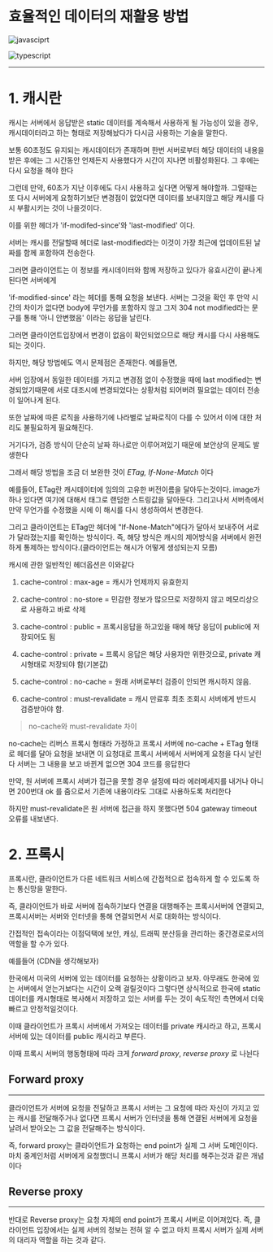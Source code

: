 # **효율적인 데이터의 재활용 방법**

![javasciprt](https://img.shields.io/badge/javascript-up%20to%20date-yellow)

![typescript](https://img.shields.io/badge/typescript-up%20to%20date-blue)

---

# 1. 캐시란

캐시는 서버에서 응답받은 static 데이터를 계속해서 사용하게 될 가능성이 있을 경우, 캐시데이터라고 하는 형태로 저장해놨다가
다시금 사용하는 기술을 말한다.

보통 60초정도 유지되는 캐시데이터가 존재하며 한번 서버로부터 해당 데이터의 내용을 받은 후에는 그 시간동안 언제든지 사용했다가
시간이 지나면 비활성화된다. 그 후에는 다시 요청을 해야 한다

그런데 만약, 60초가 지난 이후에도 다시 사용하고 싶다면 어떻게 해야할까. 그럴때는 또 다시 서버에게 요청하기보단
변경점이 없었다면 데이터를 보내지않고 해당 캐시를 다시 부활시키는 것이 나을것이다.

이를 위한 헤더가 'if-modifed-since'와 'last-modified' 이다.

서버는 캐시를 전달할때 헤더로 last-modified라는 이것이 가장 최근에 업데이트된 날짜를 함께 포함하여 전송한다.

그러면 클라이언트는 이 정보를 캐시데이터와 함께 저장하고 있다가 유효시간이 끝나게 된다면 서버에게

'if-modified-since' 라는 헤더를 통해 요청을 보낸다. 서버는 그것을 확인 후 만약 시간의 차이가 없다면 body에 무언가를 포함하지 않고 그저 304 not modified라는 문구를 통해 '아니 안변했음' 이라는 응답을 날린다.

그러면 클라이언트입장에서 변경이 없음이 확인되었으므로 해당 캐시를 다시 사용해도 되는 것이다.

하지만, 해당 방법에도 역시 문제점은 존재한다. 예를들면,

서버 입장에서 동일한 데이터를 가지고 변경점 없이 수정했을 때에 last modified는 변경되었기때문에
서로 대조시에 변경되었다는 상황처럼 되어버려 필요없는 데이터 전송이 일어나게 된다.

또한 날짜에 따른 로직을 사용하기에 나라별로 날짜로직이 다를 수 있어서 이에 대한 처리도 불필요하게 필요해진다.

거기다가, 검증 방식이 단순히 날짜 하나로만 이루어져있기 때문에 보안상의 문제도 발생한다

그래서 해당 방법을 조금 더 보완한 것이 _ETag, If-None-Match_ 이다

예를들어, ETag란 캐시데이터에 임의의 고유한 버전이름을 달아두는것이다.
image가 하나 있다면 여기에 대해서 태그로 랜덤한 스트링값을 달아둔다.
그리고나서 서버측에서 만약 무언가를 수정했을 시에 이 해시를 다시 생성하여서 변경한다.

그리고 클라이언트는 ETag만 헤더에 "If-None-Match"에다가 달아서 보내주어 서로가 달라졌는지를 확인하는 방식이다.
즉, 해당 방식은 캐시의 제어방식을 서버에서 완전하게 통제하는 방식이다.(클라이언트는 해시가 어떻게 생성되는지 모름)

캐시에 관한 일반적인 헤더옵션은 이와같다

1. cache-control : max-age
   = 캐시가 언제까지 유효한지

2. cache-control : no-store
   = 민감한 정보가 많으므로 저장하지 않고 메모리상으로 사용하고 바로 삭제

3. cache-control : public
   = 프록시응답을 하고있을 때에 해당 응답이 public에 저장되어도 됨

4. cache-control : private
   = 프록시 응답은 해당 사용자만 위한것으로, private 캐시형태로 저장되야 함(기본값)

5. cache-control : no-cache
   = 원래 서버로부터 검증이 안되면 캐시하지 않음.

6. cache-control : must-revalidate
   = 캐시 만료후 최초 조회시 서버에게 반드시 검증받아야 함.

> no-cache와 must-revalidate 차이

no-cache는 리버스 프록시 형태라 가정하고 프록시 서버에
no-cache + ETag 형태로 헤더를 달아 요청을 보내면 이 요청대로 프록시 서버에서 서버에게 요청을 다시 날린다
서버는 그 내용을 보고 바뀐게 없으면 304 코드를 응답한다

만약, 원 서버에 프록시 서버가 접근을 못할 경우 설정에 따라 에러메세지를 내거나 아니면 200번대 ok 를 줌으로서 기존에 내용이라도 그대로 사용하도록 처리한다

하지만 must-revalidate은 원 서버에 접근을 하지 못했다면 504 gateway timeout 오류를 내보낸다.

# 2. 프록시

프록시란, 클라이언트가 다른 네트워크 서비스에 간접적으로 접속하게 할 수 있도록 하는 통신망을 말한다.

즉, 클라이언트가 바로 서버에 접속하기보다 연결을 대행해주는 프록시서버에 연결되고, 프록시서버는 서버와 인터넷을 통해 연결되면서 서로 대화하는 방식이다.

간접적인 접속이라는 이점덕택에 보안, 캐싱, 트래픽 분산등을 관리하는 중간경로로서의 역할을 할 수가 있다.

예를들어 (CDN을 생각해보자)

한국에서 미국의 서버에 있는 데이터를 요청하는 상황이라고 보자. 아무래도 한국에 있는 서버에서 얻는거보다는 시간이 오랙 걸릴것이다
그렇다면 상식적으로 한국에 static 데이터를 캐시형태로 복사해서 저장하고 있는 서버를 두는 것이
속도적인 측면에서 더욱 빠르고 안정적일것이다.

이때 클라이언트가 프록시 서버에서 가져오는 데이터를 private 캐시라고 하고, 프록시 서버에 있는 데이터를 public 캐시라고 부른다.

이때 프록시 서버의 행동형태에 따라 크게 _forward proxy_, _reverse proxy_ 로 나뉜다

## Forward proxy

---

클라이언트가 서버에 요청을 전달하고 프록시 서버는 그 요청에 따라 자신이 가지고 있는 캐시를 전달해주거나 없다면 프록시 서버가 인터넷을 통해 연결된 서버에게 요청을 날려서 받아오는 그 값을 전달해주는 방식이다.

즉, forward proxy는 클라이언트가 요청하는 end point가 실제 그 서버 도메인이다. 마치 중계인처럼 서버에게 요청했더니 프록시 서버가 해당 처리를 해주는것과 같은 개념이다

## Reverse proxy

---

반대로 Reverse proxy는 요청 자체의 end point가 프록시 서버로 이어져있다. 즉, 클라이언트 입장에서는 실제 서버의 정보는 전혀 알 수 없고 마치 프록시 서버가 실제 서버의 대리자 역할을 하는 것과 같다.
